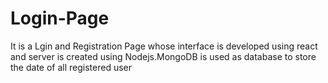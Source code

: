 # Login-Page
It is a Lgin and Registration Page whose interface is developed using react and server is created using Nodejs.MongoDB is used as database to store the date of all registered user
